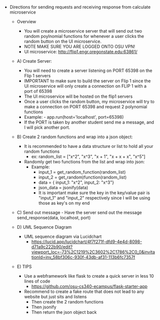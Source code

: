 - Directions for sending requests and receiving response from calculate microservice
    - Overview 
        - You will create a microservice server that will send out two random poylnomial functions for whenever a user clicks the random button on the UI microservice.
        - NOTE MAKE SURE YOU ARE LOGGED ONTO OSU VPN!
        - UI microservice: http://flip1.engr.oregonstate.edu:63861/

    - A) Create Server:
        - You will need to create a server listening on PORT 65398 on the Flip 1 servers
        - IMPORTANT to make sure to build the server on Flip 1 since the UI microservice will only create a connection on FLIP 1 with a port of 65398
        - The UI microservice will be hosted on the flip1 servers
        - Once a user clicks the random button, my microservice will try to make a connection on PORT 65398 and request 2 polynomial functions
        -  Example:
               - app.run(host='localhost', port=65398)
        - If the PORT is taken by another student send me a message, and I will pick another port.

    - B) Create 2 random functions and wrap into a json object:
         - It is recommended to have a data structure or list to hold all your random functions
             - ex: random_list = ["x^2", "x^3", "x + 1", "x + x + x", "x^5"]
         - Randomly get two functions from the list and wrap into json:
             - Example:
                 - input_1 = get_random_function(random_list)
                 - input_2 = get_random)function(random_list)
                 - data = { input_1: "x^2", input_2: "x^3"}
                 - json_data = jsonify(data)
                 - It is important make sure the key in the key/value pair is "input_1" and "input_2" respectively since I will be using those as key's on my end
               
    - C) Send out message
          - Have the server send out the message
              send_response(data, localhost, port)     


    - D) UML Sequence Diagram
        - UML sequence diagram via Lucidchart 
            - https://lucid.app/lucidchart/4f7f271f-dfd9-4e4d-8098-d71a9c222b90/edit?viewport_loc=-73%2C1219%2C3602%2C1786%2C0_0&invitationId=inv_58bf306c-930f-43db-af31-113b6fc7357f
         
    - E) TIPS
        - Use a webframework like flask to create a quick server in less 10 lines of code
            - https://github.com/osu-cs340-ecampus/flask-starter-app
        - Recommend to create a fake route that does not lead to any website but just sits and listens
            - Then create the 2 random functions
            - Then jsonify
            - Then return the json object back 
